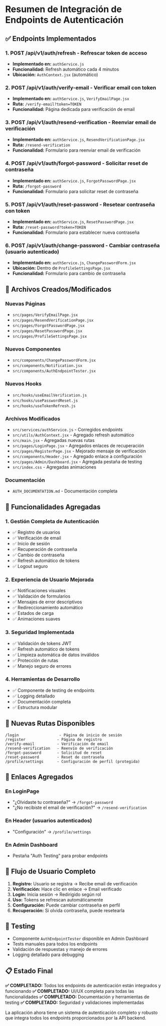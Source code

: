 # Resumen de Integración de Endpoints de Autenticación

## ✅ Endpoints Implementados

### 1. **POST /api/v1/auth/refresh** - Refrescar token de acceso
- **Implementado en:** `authService.js`
- **Funcionalidad:** Refresh automático cada 4 minutos
- **Ubicación:** `AuthContext.jsx` (automático)

### 2. **POST /api/v1/auth/verify-email** - Verificar email con token
- **Implementado en:** `authService.js`, `VerifyEmailPage.jsx`
- **Ruta:** `/verify-email?token=TOKEN`
- **Funcionalidad:** Página dedicada para verificación de email

### 3. **POST /api/v1/auth/resend-verification** - Reenviar email de verificación
- **Implementado en:** `authService.js`, `ResendVerificationPage.jsx`
- **Ruta:** `/resend-verification`
- **Funcionalidad:** Formulario para reenviar email de verificación

### 4. **POST /api/v1/auth/forgot-password** - Solicitar reset de contraseña
- **Implementado en:** `authService.js`, `ForgotPasswordPage.jsx`
- **Ruta:** `/forgot-password`
- **Funcionalidad:** Formulario para solicitar reset de contraseña

### 5. **POST /api/v1/auth/reset-password** - Resetear contraseña con token
- **Implementado en:** `authService.js`, `ResetPasswordPage.jsx`
- **Ruta:** `/reset-password?token=TOKEN`
- **Funcionalidad:** Formulario para establecer nueva contraseña

### 6. **POST /api/v1/auth/change-password** - Cambiar contraseña (usuario autenticado)
- **Implementado en:** `authService.js`, `ChangePasswordForm.jsx`
- **Ubicación:** Dentro de `ProfileSettingsPage.jsx`
- **Funcionalidad:** Formulario para cambio de contraseña

## 📁 Archivos Creados/Modificados

### Nuevas Páginas
- `src/pages/VerifyEmailPage.jsx`
- `src/pages/ResendVerificationPage.jsx`
- `src/pages/ForgotPasswordPage.jsx`
- `src/pages/ResetPasswordPage.jsx`
- `src/pages/ProfileSettingsPage.jsx`

### Nuevos Componentes
- `src/components/ChangePasswordForm.jsx`
- `src/components/Notification.jsx`
- `src/components/AuthEndpointTester.jsx`

### Nuevos Hooks
- `src/hooks/useEmailVerification.js`
- `src/hooks/usePasswordReset.js`
- `src/hooks/useTokenRefresh.js`

### Archivos Modificados
- `src/services/authService.js` - Corregidos endpoints
- `src/utils/AuthContext.jsx` - Agregado refresh automático
- `src/main.jsx` - Agregadas nuevas rutas
- `src/pages/LoginPage.jsx` - Agregados enlaces de recuperación
- `src/pages/RegisterPage.jsx` - Mejorado mensaje de verificación
- `src/components/Header.jsx` - Agregado enlace a configuración
- `src/pages/Admin/Dashboard.jsx` - Agregada pestaña de testing
- `src/index.css` - Agregadas animaciones

### Documentación
- `AUTH_DOCUMENTATION.md` - Documentación completa

## 🔧 Funcionalidades Agregadas

### 1. Gestión Completa de Autenticación
- ✅ Registro de usuarios
- ✅ Verificación de email
- ✅ Inicio de sesión
- ✅ Recuperación de contraseña
- ✅ Cambio de contraseña
- ✅ Refresh automático de tokens
- ✅ Logout seguro

### 2. Experiencia de Usuario Mejorada
- ✅ Notificaciones visuales
- ✅ Validación de formularios
- ✅ Mensajes de error descriptivos
- ✅ Redireccionamiento automático
- ✅ Estados de carga
- ✅ Animaciones suaves

### 3. Seguridad Implementada
- ✅ Validación de tokens JWT
- ✅ Refresh automático de tokens
- ✅ Limpieza automática de datos inválidos
- ✅ Protección de rutas
- ✅ Manejo seguro de errores

### 4. Herramientas de Desarrollo
- ✅ Componente de testing de endpoints
- ✅ Logging detallado
- ✅ Documentación completa
- ✅ Estructura modular

## 🚀 Nuevas Rutas Disponibles

```
/login                  - Página de inicio de sesión
/register              - Página de registro
/verify-email          - Verificación de email
/resend-verification   - Reenvío de verificación
/forgot-password       - Solicitud de reset
/reset-password        - Reset de contraseña
/profile/settings      - Configuración de perfil (protegida)
```

## 🔗 Enlaces Agregados

### En LoginPage
- "¿Olvidaste tu contraseña?" → `/forgot-password`
- "¿No recibiste el email de verificación?" → `/resend-verification`

### En Header (usuarios autenticados)
- "Configuración" → `/profile/settings`

### En Admin Dashboard
- Pestaña "Auth Testing" para probar endpoints

## 🎯 Flujo de Usuario Completo

1. **Registro:** Usuario se registra → Recibe email de verificación
2. **Verificación:** Hace clic en enlace → Email verificado
3. **Login:** Inicia sesión → Redirigido según rol
4. **Uso:** Tokens se refrescan automáticamente
5. **Configuración:** Puede cambiar contraseña en perfil
6. **Recuperación:** Si olvida contraseña, puede resetearla

## 🧪 Testing

- Componente `AuthEndpointTester` disponible en Admin Dashboard
- Tests manuales para todos los endpoints
- Validación de respuestas y manejo de errores
- Logging detallado para debugging

## 📋 Estado Final

**✅ COMPLETADO:** Todos los endpoints de autenticación están integrados y funcionando
**✅ COMPLETADO:** UI/UX completa para todas las funcionalidades
**✅ COMPLETADO:** Documentación y herramientas de testing
**✅ COMPLETADO:** Seguridad y validaciones implementadas

La aplicación ahora tiene un sistema de autenticación completo y robusto que integra todos los endpoints proporcionados por la API backend.
